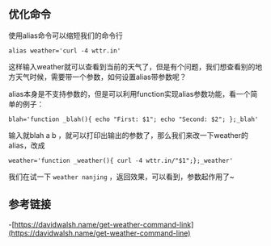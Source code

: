 


##  优化命令

使用alias命令可以缩短我们的命令行

````
alias weather='curl -4 wttr.in'
````

这样输入weather就可以查看到当前的天气了，但是有个问题，我们想查看别的地方天气时候，需要带一个参数，如何设置alias带参数呢？

alias本身是不支持参数的，但是可以利用function实现alias参数功能，看一个简单的例子：

````
blah='function _blah(){ echo "First: $1"; echo "Second: $2"; };_blah'
````

输入就blah a b ，就可以打印出输出的参数了，那么我们来改一下weather的alias，改成

````
weather='function _weather(){ curl -4 wttr.in/"$1";};_weather'
````

我们在试一下 `weather nanjing` ，返回效果，可以看到，参数起作用了~


##  参考链接

-[https://davidwalsh.name/get-weather-command-link](https://davidwalsh.name/get-weather-command-line)
